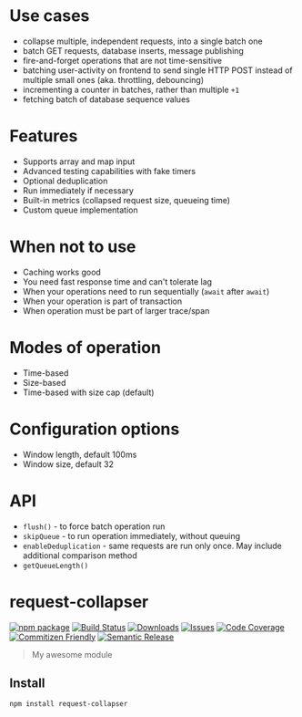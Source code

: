 # Use cases
* collapse multiple, independent requests, into a single batch one
* batch GET requests, database inserts, message publishing
* fire-and-forget operations that are not time-sensitive
* batching user-activity on frontend to send single HTTP POST instead of multiple small ones (aka. throttling, debouncing)
* incrementing a counter in batches, rather than multiple `+1`
* fetching batch of database sequence values

# Features
* Supports array and map input
* Advanced testing capabilities with fake timers
* Optional deduplication
* Run immediately if necessary
* Built-in metrics (collapsed request size, queueing time)
* Custom queue implementation

# When not to use
* Caching works good
* You need fast response time and can't tolerate lag
* When your operations need to run sequentially (`await` after `await`)
* When your operation is part of transaction
* When operation must be part of larger trace/span

# Modes of operation
* Time-based
* Size-based
* Time-based with size cap (default)

# Configuration options
* Window length, default 100ms
* Window size, default 32

# API
* `flush()` - to force batch operation run
* `skipQueue` - to run operation immediately, without queuing
* `enableDeduplication` - same requests are run only once. May include additional comparison method
* `getQueueLength()`

# request-collapser

[![npm package][npm-img]][npm-url]
[![Build Status][build-img]][build-url]
[![Downloads][downloads-img]][downloads-url]
[![Issues][issues-img]][issues-url]
[![Code Coverage][codecov-img]][codecov-url]
[![Commitizen Friendly][commitizen-img]][commitizen-url]
[![Semantic Release][semantic-release-img]][semantic-release-url]

> My awesome module

## Install

```bash
npm install request-collapser
```

[build-img]:https://github.com/nurkiewicz/request-collapser/actions/workflows/release.yml/badge.svg
[build-url]:https://github.com/nurkiewicz/request-collapser/actions/workflows/release.yml
[downloads-img]:https://img.shields.io/npm/dt/request-collapser
[downloads-url]:https://www.npmtrends.com/request-collapser
[npm-img]:https://img.shields.io/npm/v/request-collapser
[npm-url]:https://www.npmjs.com/package/request-collapser
[issues-img]:https://img.shields.io/github/issues/nurkiewicz/request-collapser
[issues-url]:https://github.com/nurkiewicz/request-collapser/issues
[codecov-img]:https://codecov.io/gh/nurkiewicz/request-collapser/branch/main/graph/badge.svg
[codecov-url]:https://codecov.io/gh/nurkiewicz/request-collapser
[semantic-release-img]:https://img.shields.io/badge/%20%20%F0%9F%93%A6%F0%9F%9A%80-semantic--release-e10079.svg
[semantic-release-url]:https://github.com/semantic-release/semantic-release
[commitizen-img]:https://img.shields.io/badge/commitizen-friendly-brightgreen.svg
[commitizen-url]:http://commitizen.github.io/cz-cli/
